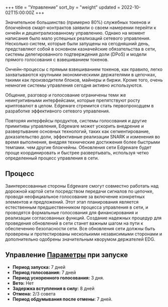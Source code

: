+++
title = "Управление"
sort_by = "weight"
updated = 2022-10-02T15:00:00Z
+++

Значительное большинство \(примерно 80%\) служебных токенов и блокчейнов смарт-контрактов заявили о своем намерении перейти к ончейн и децентрализованному управлению. Однако на момент написания было мало успешных реализаций сетевого управления. Несколько систем, которые были запущены на сегодняшний день, представляют собой в основном казначейские обязательства в сети, системы делегированного подтверждения доли \(DPoS\) и модели прямого голосования с взвешиванием токенов.

Ончейн-процессы с прямым взвешиванием токенов, как правило, легко захватываются крупными экономическими держателями в цепочках, такими как производители блоков, майнеры и биржи. Кроме того, очень немногие системы управления сегодня активно используются.

Общение, разговор и голосование ограничены теми же неинтуитивными интерфейсами, которые препятствуют росту криптовалют в целом. Edgeware стремится стать первопроходцем в разработке эффективного сетевого управления.

Повторяя интерфейсы продуктов, системы голосования и другие примитивы управления, Edgeware может ускорить внедрение и развертывание основных технологий, таких как сегментирование, доказательство доли, эффективные реализации SNARK и изменения во время выполнения, внедряя технические достижения более быстрыми темпами. чем другие блокчейны. Обновления сети Edgeware будет проще координировать и быстрее развертывать, используя четко определенный процесс управления в сети.

## Процесс

Заинтересованные стороны Edgeware смогут совместно работать над дорожной картой сети посредством передачи сигналов по цепочке, проводя неофициальное голосование за включение конкретных элементов и предложений. Этот этап планирования является естественным предшественником процесса управления в сети, и проводятся формальные голосования для финансирования и реализации согласованных функций. Создание надежных процедур для проведения обновлений в сети станет важным шагом на пути к обеспечению безопасности сети. Все обновления сети должны быть проверены и протестированы несколькими независимыми сторонами и дополнительно одобрены значительным кворумом держателей EDG.

## Управление [Параметры](https://github.com/hicommonwealth/edgeware-documentation/blob/master/docs/edgeware-runtime/parameters.md) при запуске

- **Период запуска:** 7 дней
- **Период голосования:** 7 дней
- **Период ускоренного голосования:** 3 дня.
- **Вето:** Нет
- **Задержка вступления в силу:** 8 дней
- **Отмена:** 2/3 совета
- **Период обдумывания после отмены**: 7 дней.

